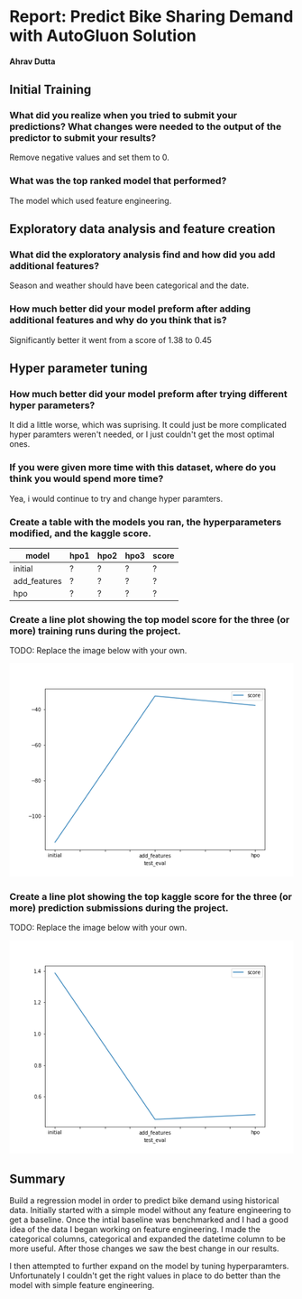 # Report: Predict Bike Sharing Demand with AutoGluon Solution
#### Ahrav Dutta

## Initial Training
### What did you realize when you tried to submit your predictions? What changes were needed to the output of the predictor to submit your results?
Remove negative values and set them to 0.

### What was the top ranked model that performed?
The model which used feature engineering.

## Exploratory data analysis and feature creation
### What did the exploratory analysis find and how did you add additional features?
Season and weather should have been categorical and the date.

### How much better did your model preform after adding additional features and why do you think that is?
Significantly better it went from a score of 1.38 to 0.45

## Hyper parameter tuning
### How much better did your model preform after trying different hyper parameters?
It did a little worse, which was suprising. It could just be more complicated hyper paramters weren't needed, or I just couldn't get the most optimal ones.

### If you were given more time with this dataset, where do you think you would spend more time?
Yea, i would continue to try and change hyper paramters.

### Create a table with the models you ran, the hyperparameters modified, and the kaggle score.
|model|hpo1|hpo2|hpo3|score|
|--|--|--|--|--|
|initial|?|?|?|?|
|add_features|?|?|?|?|
|hpo|?|?|?|?|

### Create a line plot showing the top model score for the three (or more) training runs during the project.

TODO: Replace the image below with your own.

![model_train_score.png](model_train_score.png)

### Create a line plot showing the top kaggle score for the three (or more) prediction submissions during the project.

TODO: Replace the image below with your own.

![model_test_score.png](model_test_score.png)

## Summary
Build a regression model in order to predict bike demand using historical data. Initially started with a simple model without any feature engineering to get a baseline. Once the intial baseline was benchmarked and I had a good idea of the data I began working on feature engineering. I made the categorical columns, categorical and expanded the datetime column to be more useful. After those changes we saw the best change in our results.

I then attempted to further expand on the model by tuning hyperparamters. Unfortunately I couldn't get the right values in place to do better than the model with simple feature engineering.